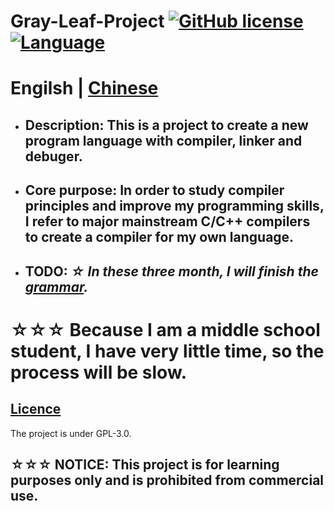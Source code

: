 ﻿# **Gray-Leaf-Project** [![GitHub license](https://img.shields.io/badge/license-GPLv3.0-blue.svg)](/LICENSE) [![Language](https://img.shields.io/badge/language-C++-green.svg)](https://isocpp.org/)

# Engilsh | [Chinese](/README-Chinese.md)

* ## __Description__: This is a project to create a new program language with compiler, linker and debuger.
* ## __Core purpose__: In order to study compiler principles and improve my programming skills, I refer to major mainstream C/C++ compilers to create a compiler for my own language.
* ## __TODO__: *☆ In these three month, I will finish the [grammar](/Grammar/first.md).*

# **☆☆☆ Because I am a middle school student, I have very little time, so the process will be slow.**

## [Licence](/LICENSE)
The project is under GPL-3.0.
## ☆☆☆ NOTICE: This project is for learning purposes only and is prohibited from commercial use.